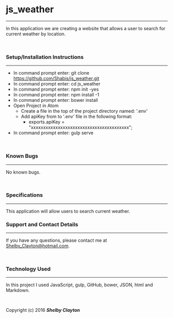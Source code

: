 # js_weather
------

In this application we are creating a website that allows a user to search for current weather by location.

<br/>

### Setup/Installation Instructions
------

* In command prompt enter: git clone https://github.com/Shabis/js_weather.git
* In command prompt enter: cd js_weather
* In command prompt enter: npm init -yes
* In command prompt enter: npm install -1
* In command prompt enter: bower install
* Open Project in Atom
  * Create a file in the top of the project directory named: '.env'
  * Add apiKey from to '.env' file in the following format:
    * exports.apiKey = "xxxxxxxxxxxxxxxxxxxxxxxxxxxxxxxxxxxxxxxx";
* In command prompt enter: gulp serve

<br/>

### Known Bugs
------

No known bugs.

<br/>

### Specifications
------

This application will allow users to search current weather.

### Support and Contact Details
------

If you have any questions, please contact me at Shelby_Clayton@hotmail.com.

<br/>

### Technology Used
------

In this project I used JavaScript, gulp, GitHub, bower, JSON, html and Markdown.

<br/>


Copyright (c) 2016 **_Shelby Clayton_**
